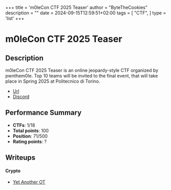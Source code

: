 +++
title = 'm0leCon CTF 2025 Teaser'
author = "ByteTheCookies"
description = ""
date = 2024-09-15T12:59:51+02:00
tags = [
    "CTF",
]
type = 'list'
+++

# m0leCon CTF 2025 Teaser

## Description

m0leCon CTF 2025 Teaser is an online jeopardy-style CTF organized by pwnthem0le. Top 10 teams will be invited to the final event, that will take place in Spring 2025 at Politecnico di Torino.

- [Url](https://ctf.m0lecon.it/)
- [Discord](https://discord.gg/sqA2pzm4Q7)

## Performance Summary

- **CTFs**: 1/18
- **Total points**: 100
- **Position**: 71/500
- **Rating points**: ?

## Writeups

#### Crypto

- [Yet Another OT](/writeups/m0lecon2025teaser/yetanotherot)

